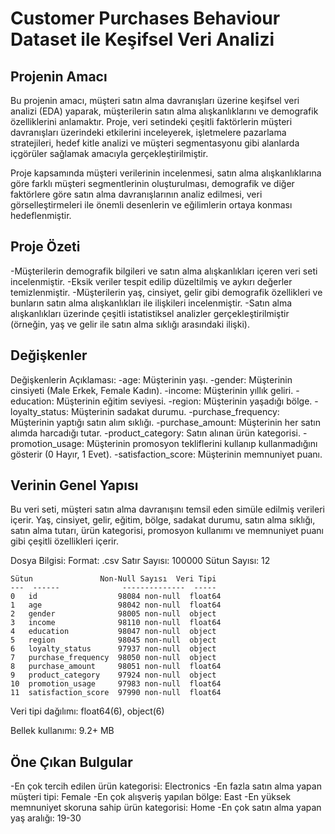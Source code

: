 # Customer Purchases Behaviour Dataset ile Keşifsel Veri Analizi

## Projenin Amacı
Bu projenin amacı, müşteri satın alma davranışları üzerine keşifsel veri analizi (EDA) yaparak, müşterilerin satın alma alışkanlıklarını ve demografik özelliklerini anlamaktır. Proje, veri setindeki çeşitli faktörlerin müşteri davranışları üzerindeki etkilerini inceleyerek, işletmelere pazarlama stratejileri, hedef kitle analizi ve müşteri segmentasyonu gibi alanlarda içgörüler sağlamak amacıyla gerçekleştirilmiştir.

Proje kapsamında müşteri verilerinin incelenmesi, satın alma alışkanlıklarına göre farklı müşteri segmentlerinin oluşturulması, demografik ve diğer faktörlere göre satın alma davranışlarının analiz edilmesi, veri görselleştirmeleri ile önemli desenlerin ve eğilimlerin ortaya konması hedeflenmiştir.

## Proje Özeti
-Müşterilerin demografik bilgileri ve satın alma alışkanlıkları içeren veri seti incelenmiştir.
-Eksik veriler tespit edilip düzeltilmiş ve aykırı değerler temizlenmiştir.
-Müşterilerin yaş, cinsiyet, gelir gibi demografik özellikleri ve bunların satın alma alışkanlıkları ile ilişkileri incelenmiştir.
-Satın alma alışkanlıkları üzerinde çeşitli istatistiksel analizler gerçekleştirilmiştir (örneğin, yaş ve gelir ile satın alma sıklığı arasındaki ilişki).

## Değişkenler
Değişkenlerin Açıklaması:
-age: Müşterinin yaşı.
-gender: Müşterinin cinsiyeti (Male Erkek, Female Kadın).
-income: Müşterinin yıllık geliri.
-education: Müşterinin eğitim seviyesi.
-region: Müşterinin yaşadığı bölge.
-loyalty_status: Müşterinin sadakat durumu.
-purchase_frequency: Müşterinin yaptığı satın alım sıklığı.
-purchase_amount: Müşterinin her satın alımda harcadığı tutar.
-product_category: Satın alınan ürün kategorisi.
-promotion_usage: Müşterinin promosyon tekliflerini kullanıp kullanmadığını gösterir (0 Hayır, 1 Evet).
-satisfaction_score: Müşterinin memnuniyet puanı.

## Verinin Genel Yapısı
Bu veri seti, müşteri satın alma davranışını temsil eden simüle edilmiş verileri içerir. Yaş, cinsiyet, gelir, eğitim, bölge, sadakat durumu, satın alma sıklığı, satın alma tutarı, ürün kategorisi, promosyon kullanımı ve memnuniyet puanı gibi çeşitli özellikleri içerir.

Dosya Bilgisi: 
Format: .csv
Satır Sayısı: 100000
Sütun Sayısı: 12 

    Sütun               Non-Null Sayısı  Veri Tipi  
    ---  ------              --------------  -----  
    0   id                  98084 non-null  float64
    1   age                 98042 non-null  float64
    2   gender              98005 non-null  object 
    3   income              98110 non-null  float64
    4   education           98047 non-null  object 
    5   region              98045 non-null  object 
    6   loyalty_status      97937 non-null  object 
    7   purchase_frequency  98050 non-null  object 
    8   purchase_amount     98051 non-null  float64
    9   product_category    97924 non-null  object 
    10  promotion_usage     97983 non-null  float64
    11  satisfaction_score  97990 non-null  float64
    
Veri tipi dağılımı: float64(6), object(6)

Bellek kullanımı: 9.2+ MB

## Öne Çıkan Bulgular
-En çok tercih edilen ürün kategorisi: Electronics
-En fazla satın alma yapan müşteri tipi: Female
-En çok alışveriş yapılan bölge: East 
-En yüksek memnuniyet skoruna sahip ürün kategorisi: Home
-En çok satın alma yapan yaş aralığı: 19-30


